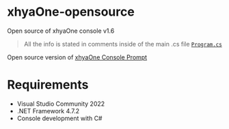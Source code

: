 # xhyaOne-opensource
Open source of xhyaOne console v1.6

> All the info is stated in comments inside of the main .cs file [``Program.cs``](https://github.com/xhyabunny/xhyaOne-opensource/blob/main/xhyaOne_openSource/Program.cs)

Open source version of [xhyaOne Console Prompt](https://github.com/xhyabunny/xhyaOne_)

# Requirements

- Visual Studio Community 2022
- .NET Framework 4.7.2
- Console development with C#
